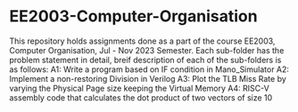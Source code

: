 # EE2003-Computer-Organisation
This repository holds assignments done as a part of the course EE2003, Computer Organisation, Jul - Nov 2023 Semester. Each sub-folder has the problem statement in detail, breif description of each of the sub-folders is as follows:
A1: Write a program based on IF condition in Mano_Simulator
A2: Implement a non-restoring Division in Verilog
A3: Plot the TLB Miss Rate by varying the Physical Page size keeping the Virtual Memory
A4: RISC-V assembly code that calculates the dot product of two vectors of size 10
